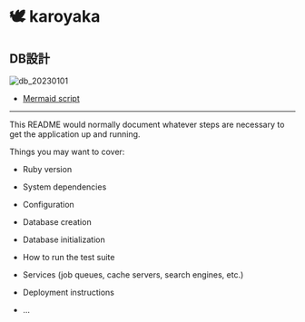 # :dove: karoyaka

## DB設計
![db_20230101](https://user-images.githubusercontent.com/105996822/210162695-4d55e5c9-f703-41c9-97c5-ead37ee796cb.png)

- [Mermaid script](https://github.com/sarii0213/karoyaka_sketch/blob/main/db_architecture.md)

---
This README would normally document whatever steps are necessary to get the
application up and running.

Things you may want to cover:

* Ruby version

* System dependencies

* Configuration

* Database creation

* Database initialization

* How to run the test suite

* Services (job queues, cache servers, search engines, etc.)

* Deployment instructions

* ...
